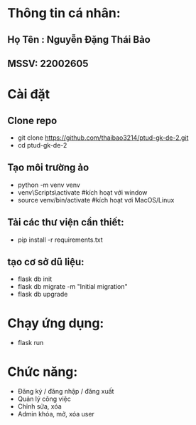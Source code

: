 # Thông tin cá nhân:
## Họ Tên : Nguyễn Đặng Thái Bảo
## MSSV: 22002605
# Cài đặt
## Clone repo
- git clone https://github.com/thaibao3214/ptud-gk-de-2.git
- cd ptud-gk-de-2
## Tạo môi trường ảo
- python -m venv venv
- venv\Scripts\activate #kích hoạt với window
- source venv/bin/activate #kích hoạt vơi MacOS/Linux
## Tải các thư viện cần thiết:
- pip install -r requirements.txt
## tạo cơ sở dũ liệu:
- flask db init
- flask db migrate -m "Initial migration"
- flask db upgrade
# Chạy ứng dụng:
- flask run
# Chức năng:
- Đăng ký / đăng nhập / đăng xuất
- Quản lý công việc
- Chỉnh sửa, xóa
- Admin khóa, mở, xóa user






